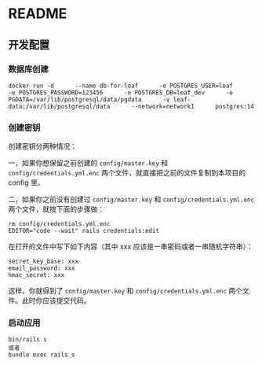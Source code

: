 # README

## 开发配置

### 数据库创建
```
docker run -d      --name db-for-leaf      -e POSTGRES_USER=leaf      -e POSTGRES_PASSWORD=123456      -e POSTGRES_DB=leaf_dev      -e PGDATA=/var/lib/postgresql/data/pgdata      -v leaf-data:/var/lib/postgresql/data      --network=network1      postgres:14

```

### 创建密钥

创建密钥分两种情况：

一，如果你想保留之前创建的 `config/master.key` 和 `config/credentials.yml.enc` 两个文件，就直接把之前的文件复制到本项目的 config 里。

二，如果你之前没有创建过 `config/master.key` 和 `config/credentials.yml.enc` 两个文件，就按下面的步骤做：

```
rm config/credentials.yml.enc
EDITOR="code --wait" rails credentials:edit
```

在打开的文件中写下如下内容（其中 xxx 应该是一串密码或者一串随机字符串）：

```
secret_key_base: xxx
email_password: xxx
hmac_secret: xxx
```

这样，你就得到了 `config/master.key` 和 `config/credentials.yml.enc` 两个文件。此时你应该提交代码。

### 启动应用

```
bin/rails s
或者
bundle exec rails s
```
